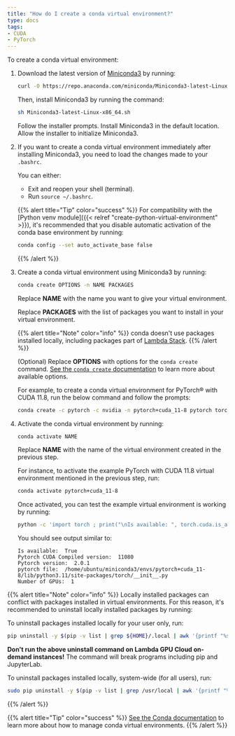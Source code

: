 ```yaml
---
title: "How do I create a conda virtual environment?"
type: docs
tags:
- CUDA
- PyTorch
---
```


To create a conda virtual environment:

1. Download the latest version of
   [Miniconda3](https://docs.conda.io/en/latest/miniconda.html) by running:

   ```bash
   curl -O https://repo.anaconda.com/miniconda/Miniconda3-latest-Linux-x86_64.sh
   ```

   Then, install Miniconda3 by running the command:

   ```bash
   sh Miniconda3-latest-Linux-x86_64.sh
   ```

   Follow the installer prompts. Install Miniconda3 in the default location.
   Allow the installer to initialize Miniconda3.

1. If you want to create a conda virtual environment immediately after
   installing Miniconda3, you need to load the changes made to your `.bashrc`.

   You can either:

   - Exit and reopen your shell (terminal).
   - Run `source ~/.bashrc`.

   {{% alert title="Tip" color="success" %}}
   For compatibility with the
   [Python venv module]({{< relref "create-python-virtual-environment" >}}),
   it's recommended that you disable automatic activation of the conda base
   environment by running:

   ```bash
   conda config --set auto_activate_base false
   ```
   {{% /alert %}}

1. Create a conda virtual environment using Miniconda3 by running:

   ```bash
   conda create OPTIONS -n NAME PACKAGES
   ```

   Replace **NAME** with the name you want to give your virtual environment.

   Replace **PACKAGES** with the list of packages you want to install in your
   virtual environment.

   {{% alert title="Note" color="info" %}}
   conda doesn't use packages installed locally, including packages part of
   [Lambda Stack](https://lambdalabs.com/lambda-stack-deep-learning-software).
   {{% /alert %}}

   (Optional) Replace **OPTIONS** with options for the `conda create` command.
   [See the `conda create` documentation](https://docs.conda.io/projects/conda/en/latest/commands/create.html)
   to learn more about available options.

   For example, to create a conda virtual environment for PyTorch® with CUDA
   11.8, run the below command and follow the prompts:

   ```bash
   conda create -c pytorch -c nvidia -n pytorch+cuda_11-8 pytorch torchvision torchaudio pytorch-cuda=11.8
   ```
1. Activate the conda virtual environment by running:

   ```bash
   conda activate NAME
   ```

   Replace **NAME** with the name of the virtual environment created in the
   previous step.

   For instance, to activate the example PyTorch with CUDA 11.8 virtual
   environment mentioned in the previous step, run:

   ```bash
   conda activate pytorch+cuda_11-8
   ```

   Once activated, you can test the example virtual environment is working by
   running:

   ```bash
   python -c 'import torch ; print("\nIs available: ", torch.cuda.is_available()) ; print("Pytorch CUDA Compiled version: ", torch._C._cuda_getCompiledVersion()) ; print("Pytorch version: ", torch.__version__) ; print("pytorch file: ", torch.__file__) ; num_of_gpus = torch.cuda.device_count(); print("Number of GPUs: ",num_of_gpus)'
   ```

   You should see output similar to:

   ```
   Is available:  True
   Pytorch CUDA Compiled version:  11080
   Pytorch version:  2.0.1
   pytorch file:  /home/ubuntu/miniconda3/envs/pytorch+cuda_11-8/lib/python3.11/site-packages/torch/__init__.py
   Number of GPUs:  1
   ```

{{% alert title="Note" color="info" %}}
Locally installed packages can conflict with packages installed in virtual
environments. For this reason, it's recommended to uninstall locally installed
packages by running:

To uninstall packages installed locally for your user only, run:

```bash
pip uninstall -y $(pip -v list | grep ${HOME}/.local | awk '{printf "%s ", $1}')
```

**Don't run the above uninstall command on Lambda GPU Cloud on-demand
instances!** The command will break programs including pip and JupyterLab.

To uninstall packages installed locally, system-wide (for all users), run:

```bash
sudo pip uninstall -y $(pip -v list | grep /usr/local | awk '{printf "%s ", $1}')
```
{{% /alert %}}

{{% alert title="Tip" color="success" %}}
[See the Conda documentation](https://docs.conda.io/projects/conda/en/stable/commands.html)
to learn more about how to manage conda virtual environments.
{{% /alert %}}
